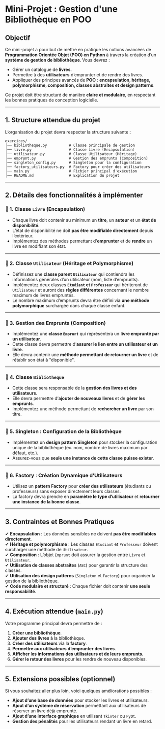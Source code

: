 # **Mini-Projet : Gestion d'une Bibliothèque en POO**  

## **Objectif**  

Ce mini-projet a pour but de mettre en pratique les notions avancées de **Programmation Orientée Objet (POO) en Python** à travers la création d’un **système de gestion de bibliothèque**. Vous devrez :  

- Gérer un catalogue de **livres**.  
- Permettre à des **utilisateurs** d’emprunter et de rendre des livres.  
- Appliquer des principes avancés de **POO** : **encapsulation, héritage, polymorphisme, composition, classes abstraites et design patterns**.  

Ce projet doit être structuré de manière **claire et modulaire**, en respectant les bonnes pratiques de conception logicielle.  

---

## **1. Structure attendue du projet**  

L’organisation du projet devra respecter la structure suivante :  

```
exercices/
│── bibliotheque.py          # Classe principale de gestion
│── livre.py                 # Classe Livre (Encapsulation)
│── utilisateur.py           # Classe Utilisateur (Héritage)
│── emprunt.py               # Gestion des emprunts (Composition)
│── singleton_config.py      # Singleton pour la configuration
│── factory_utilisateurs.py  # Factory pour créer des utilisateurs
│── main.py                  # Fichier principal d'exécution
│── README.md                # Explication du projet
```

---

## **2. Détails des fonctionnalités à implémenter**  

### **📌 1. Classe `Livre` (Encapsulation)**

- Chaque livre doit contenir au minimum un **titre**, un **auteur** et un **état de disponibilité**.  
- L’état de disponibilité ne doit **pas être modifiable directement** depuis l’extérieur.  
- Implémentez des méthodes permettant d’**emprunter** et de **rendre** un livre en modifiant son état.  

---

### **📌 2. Classe `Utilisateur` (Héritage et Polymorphisme)**

- Définissez une **classe parent `Utilisateur`** qui contiendra les informations générales d’un utilisateur (nom, liste d’emprunts).  
- Implémentez deux classes **`Etudiant` et `Professeur`** qui hériteront de `Utilisateur` et auront des **règles différentes** concernant le nombre maximum de livres empruntés.  
- Le nombre maximum d’emprunts devra être défini via **une méthode polymorphique** surchargée dans chaque classe enfant.  

---

### **📌 3. Gestion des Emprunts (Composition)**

- Implémentez une **classe `Emprunt`** qui représentera un **livre emprunté par un utilisateur**.  
- Cette classe devra permettre d’**assurer le lien entre un utilisateur et un livre**.  
- Elle devra contenir une **méthode permettant de retourner un livre** et de rétablir son état à "disponible".  

---

### **📌 4. Classe `Bibliotheque`**

- Cette classe sera responsable de la **gestion des livres et des utilisateurs**.  
- Elle devra permettre d’**ajouter de nouveaux livres** et de **gérer les emprunts**.  
- Implémentez une méthode permettant de **rechercher un livre** par son titre.  

---

### **📌 5. Singleton : Configuration de la Bibliothèque**

- Implémentez un **design pattern Singleton** pour stocker la configuration unique de la bibliothèque (ex. nom, nombre de livres maximum par défaut, etc.).  
- Assurez-vous que **seule une instance de cette classe puisse exister**.  

---

### **📌 6. Factory : Création Dynamique d’Utilisateurs**

- Utilisez un **pattern Factory** pour **créer des utilisateurs** (étudiants ou professeurs) sans exposer directement leurs classes.  
- La factory devra prendre en **paramètre le type d’utilisateur** et **retourner une instance de la bonne classe**.  

---

## **3. Contraintes et Bonnes Pratiques**

✔ **Encapsulation** : Les données sensibles ne doivent **pas être modifiables directement**.  
✔ **Héritage et polymorphisme** : Les classes `Etudiant` et `Professeur` doivent surcharger une méthode de `Utilisateur`.  
✔ **Composition** : L’objet `Emprunt` doit assurer la gestion entre `Livre` et `Utilisateur`.  
✔ **Utilisation de classes abstraites** (`ABC`) pour garantir la structure des classes.  
✔ **Utilisation des design patterns** (`Singleton` et `Factory`) pour organiser la gestion de la bibliothèque.  
✔ **Code modulaire et structuré** : Chaque fichier doit contenir **une seule responsabilité**.  

---

## **4. Exécution attendue (`main.py`)**  

Votre programme principal devra permettre de :  

1. **Créer une bibliothèque**.  
2. **Ajouter des livres** à la bibliothèque.  
3. **Créer des utilisateurs** via la **factory**.  
4. **Permettre aux utilisateurs d’emprunter des livres**.  
5. **Afficher les informations des utilisateurs et de leurs emprunts**.  
6. **Gérer le retour des livres** pour les rendre de nouveau disponibles.  

---

## **5. Extensions possibles (optionnel)**

Si vous souhaitez aller plus loin, voici quelques améliorations possibles :

- **Ajout d’une base de données** pour stocker les livres et utilisateurs.
- **Ajout d’un système de réservation** permettant aux utilisateurs de réserver un livre déjà emprunté.
- **Ajout d’une interface graphique** en utilisant `Tkinter` ou `PyQt`.
- **Gestion des pénalités** pour les utilisateurs rendant un livre en retard.
